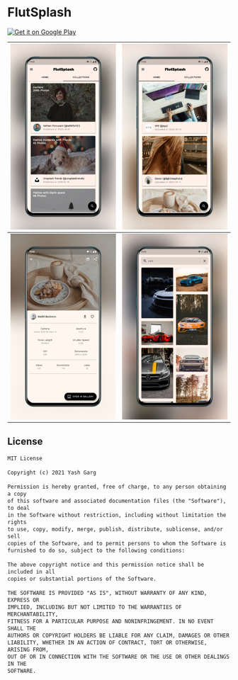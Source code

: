 # FlutSplash

<a href="https://play.google.com/store/apps/details?id=com.yashgarg.flutsplash">
  <img src="https://play.google.com/intl/en_us/badges/static/images/badges/en_badge_web_generic.png"
       alt="Get it on Google Play"
       height="80" />
</a>

| ![screen 1](https://raw.githubusercontent.com/Yash-Garg/FlutSplash/main/assets/screen-1.png) | ![screen 2](https://raw.githubusercontent.com/Yash-Garg/FlutSplash/main/assets/screen-2.png) |
| :------------------------------------------------------------------------------------------: | :------------------------------------------------------------------------------------------: |
| ![screen 3](https://raw.githubusercontent.com/Yash-Garg/FlutSplash/main/assets/screen-3.png) | ![screen 4](https://raw.githubusercontent.com/Yash-Garg/FlutSplash/main/assets/screen-4.png) |

## License

```text
MIT License

Copyright (c) 2021 Yash Garg

Permission is hereby granted, free of charge, to any person obtaining a copy
of this software and associated documentation files (the "Software"), to deal
in the Software without restriction, including without limitation the rights
to use, copy, modify, merge, publish, distribute, sublicense, and/or sell
copies of the Software, and to permit persons to whom the Software is
furnished to do so, subject to the following conditions:

The above copyright notice and this permission notice shall be included in all
copies or substantial portions of the Software.

THE SOFTWARE IS PROVIDED "AS IS", WITHOUT WARRANTY OF ANY KIND, EXPRESS OR
IMPLIED, INCLUDING BUT NOT LIMITED TO THE WARRANTIES OF MERCHANTABILITY,
FITNESS FOR A PARTICULAR PURPOSE AND NONINFRINGEMENT. IN NO EVENT SHALL THE
AUTHORS OR COPYRIGHT HOLDERS BE LIABLE FOR ANY CLAIM, DAMAGES OR OTHER
LIABILITY, WHETHER IN AN ACTION OF CONTRACT, TORT OR OTHERWISE, ARISING FROM,
OUT OF OR IN CONNECTION WITH THE SOFTWARE OR THE USE OR OTHER DEALINGS IN THE
SOFTWARE.
```
